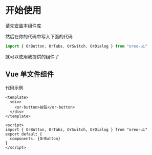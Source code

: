 # 开始使用



请先[安装](#/docs/install)本组件库

然后在你的代码中写入下面的代码

```js
import { OrButton, OrTabs, OrSwitch, OrDialog } from "oreo-ui"
```

就可以使用我提供的组件了



## Vue 单文件组件

代码示例

```vue
<template>
  <div>
    <or-button>按钮</or-button>
  </div>
</template>

<script>
import { OrButton, OrTabs, OrSwitch, OrDialog } from "oreo-ui"
export default {
  components: {OrButton}
}
</script>
```

